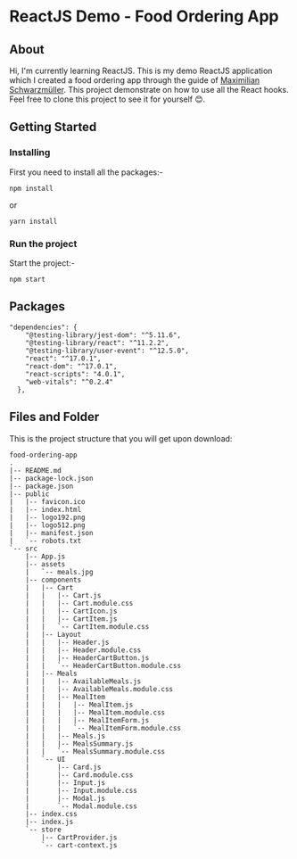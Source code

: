 # ReactJS Demo - Food Ordering App

## About
Hi, I'm currently learning ReactJS. This is my demo ReactJS application which I created a food ordering app through the guide of <a href="https://academind.com/" target="_blank">Maximilian Schwarzmüller</a>. This project demonstrate on how to use all the React hooks. Feel free to clone this project to see it for yourself :blush:.

## Getting Started
### Installing
First you need to install all the packages:-

```
npm install
```
or
```
yarn install
```
### Run the project
Start the project:-
```
npm start
```

## Packages
```
"dependencies": {
    "@testing-library/jest-dom": "^5.11.6",
    "@testing-library/react": "^11.2.2",
    "@testing-library/user-event": "^12.5.0",
    "react": "^17.0.1",
    "react-dom": "^17.0.1",
    "react-scripts": "4.0.1",
    "web-vitals": "^0.2.4"
  },
```

## Files and Folder
This is the project structure that you will get upon download: 

```
food-ordering-app
.
|-- README.md        
|-- package-lock.json
|-- package.json
|-- public
|   |-- favicon.ico
|   |-- index.html
|   |-- logo192.png
|   |-- logo512.png
|   |-- manifest.json
|   `-- robots.txt
`-- src
    |-- App.js
    |-- assets
    |   `-- meals.jpg
    |-- components
    |   |-- Cart
    |   |   |-- Cart.js
    |   |   |-- Cart.module.css
    |   |   |-- CartIcon.js
    |   |   |-- CartItem.js
    |   |   `-- CartItem.module.css
    |   |-- Layout
    |   |   |-- Header.js
    |   |   |-- Header.module.css
    |   |   |-- HeaderCartButton.js
    |   |   `-- HeaderCartButton.module.css
    |   |-- Meals
    |   |   |-- AvailableMeals.js
    |   |   |-- AvailableMeals.module.css
    |   |   |-- MealItem
    |   |   |   |-- MealItem.js
    |   |   |   |-- MealItem.module.css
    |   |   |   |-- MealItemForm.js
    |   |   |   `-- MealItemForm.module.css
    |   |   |-- Meals.js
    |   |   |-- MealsSummary.js
    |   |   `-- MealsSummary.module.css
    |   `-- UI
    |       |-- Card.js
    |       |-- Card.module.css
    |       |-- Input.js
    |       |-- Input.module.css
    |       |-- Modal.js
    |       `-- Modal.module.css
    |-- index.css
    |-- index.js
    `-- store
        |-- CartProvider.js
        `-- cart-context.js
```